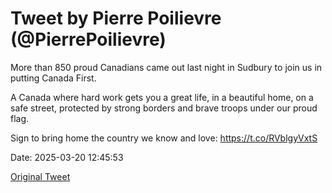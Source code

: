 # Tweet by Pierre Poilievre (@PierrePoilievre)

More than 850 proud Canadians came out last night in Sudbury to join us in putting Canada First.

A Canada where hard work gets you a great life, in a beautiful home, on a safe street, protected by strong borders and brave troops under our proud flag.

Sign to bring home the country we know and love: https://t.co/RVblgyVxtS

Date: 2025-03-20 12:45:53

[Original Tweet](https://x.com/PierrePoilievre/status/1902703140287205597)
